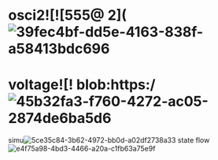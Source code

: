 
# osci2![![555@ 2](![39fec4bf-dd5e-4163-838f-a58413bdc696](https://github.com/user-attachments/assets/32754118-4e35-4dc2-9149-eef19dffd1bf)

# voltage![! blob:https:/![45b32fa3-f760-4272-ac05-2874de6ba5d6](https://github.com/user-attachments/assets/07dbb1e5-79b4-4db9-b24b-59b66ebb12a2)


simu![5ce35c84-3b62-4972-bb0d-a02df2738a33](https://github.com/user-attachments/assets/63bb2e59-13cb-4da2-a654-4fc3d01c5297)
state flow![e4f75a98-4bd3-4466-a20a-c1fb63a75e9f](https://github.com/user-attachments/assets/f5fcf436-0ac0-45f7-a8de-8b6d5b585898)


